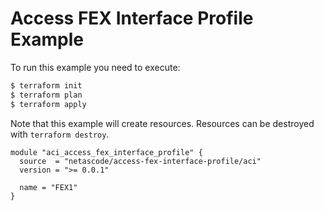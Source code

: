 <!-- BEGIN_TF_DOCS -->
# Access FEX Interface Profile Example

To run this example you need to execute:

```bash
$ terraform init
$ terraform plan
$ terraform apply
```

Note that this example will create resources. Resources can be destroyed with `terraform destroy`.

```hcl
module "aci_access_fex_interface_profile" {
  source  = "netascode/access-fex-interface-profile/aci"
  version = ">= 0.0.1"

  name = "FEX1"
}

```
<!-- END_TF_DOCS -->